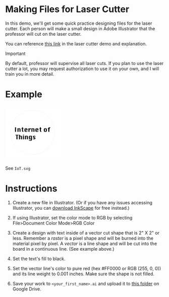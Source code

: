 # Making Files for Laser Cutter

In this demo, we'll get some quick practice designing files for the laser cutter. Each person will make a small design in Adobe Illustrator that the professor will cut on the laser cutter. 

You can reference [this link](https://github.com/allegheny-college-cmpsc-406-spring-2024/laer-cut-wheel-example) in the laser cutter demo and explanation. 


> [!IMPORTANT]  
> By default, professor will supervise all laser cuts. If you plan to use the laser cutter a lot, you may request authorization to use it on your own, and I will train you in more detail. 

# Example

![Alt text](image.png)

See `IoT.svg`

# Instructions

1. Create a new file in Illustrator. (Or if you have any issues accessing Illustrator, you can [download InkScape](https://inkscape.org/release/inkscape-1.3.2/) for free instead.)

2. If using Illustrator, set the color mode to RGB by selecting File>Document Color Mode>RGB Color

3. Create a design with text inside of a vector cut shape that is 2" X 2" or less. Remember a *raster* is a pixel shape and will be burned into the material pixel by pixel. A *vector* is a line shape and will be cut into the board in a continuous line. (See example above.)

4. Set the text's fill to black. 

5. Set the vector line's color to pure red (hex #FF0000 or RGB (255, 0, 0)) and its line weight to 0.001 inches. Make sure the shape is not filled.

6. Save your work to `<your_first_name>.ai` and upload it to [this folder](https://drive.google.com/drive/folders/1AGZUj6FKIxE-EstXafklDarH_8WXH7qH?usp=drive_link) on Google Drive. 

